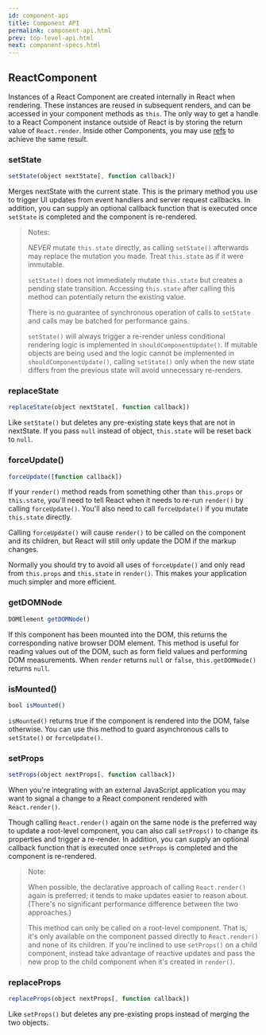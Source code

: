 ```yaml
---
id: component-api
title: Component API
permalink: component-api.html
prev: top-level-api.html
next: component-specs.html
---
```


## ReactComponent

Instances of a React Component are created internally in React when rendering. These instances are reused in subsequent renders, and can be accessed in your component methods as `this`. The only way to get a handle to a React Component instance outside of React is by storing the return value of `React.render`. Inside other Components, you may use [refs](/react/docs/more-about-refs.html) to achieve the same result.


### setState

```javascript
setState(object nextState[, function callback])
```

Merges nextState with the current state. This is the primary method you use to trigger UI updates from event handlers and server request callbacks.  In addition, you can supply an optional callback function that is executed once `setState` is completed and the component is re-rendered.

> Notes:
>
> *NEVER* mutate `this.state` directly, as calling `setState()` afterwards may replace the mutation you made. Treat `this.state` as if it were immutable.
>
> `setState()` does not immediately mutate `this.state` but creates a pending state transition. Accessing `this.state` after calling this method can potentially return the existing value.
>
> There is no guarantee of synchronous operation of calls to `setState` and calls may be batched for performance gains.
>
> `setState()` will always trigger a re-render unless conditional rendering logic is implemented in `shouldComponentUpdate()`. If mutable objects are being used and the logic cannot be implemented in `shouldComponentUpdate()`, calling `setState()` only when the new state differs from the previous state will avoid unnecessary re-renders.


### replaceState

```javascript
replaceState(object nextState[, function callback])
```

Like `setState()` but deletes any pre-existing state keys that are not in nextState. If you pass `null` instead of object, `this.state` will be reset back to `null`.


### forceUpdate()

```javascript
forceUpdate([function callback])
```

If your `render()` method reads from something other than `this.props` or `this.state`, you'll need to tell React when it needs to re-run `render()` by calling `forceUpdate()`. You'll also need to call `forceUpdate()` if you mutate `this.state` directly.

Calling `forceUpdate()` will cause `render()` to be called on the component and its children, but React will still only update the DOM if the markup changes.

Normally you should try to avoid all uses of `forceUpdate()` and only read from `this.props` and `this.state` in `render()`. This makes your application much simpler and more efficient.


### getDOMNode

```javascript
DOMElement getDOMNode()
```

If this component has been mounted into the DOM, this returns the corresponding native browser DOM element. This method is useful for reading values out of the DOM, such as form field values and performing DOM measurements. When `render` returns `null` or `false`, `this.getDOMNode()` returns `null`.


### isMounted()

```javascript
bool isMounted()
```

`isMounted()` returns true if the component is rendered into the DOM, false otherwise. You can use this method to guard asynchronous calls to `setState()` or `forceUpdate()`.


### setProps

```javascript
setProps(object nextProps[, function callback])
```

When you're integrating with an external JavaScript application you may want to signal a change to a React component rendered with `React.render()`.

Though calling `React.render()` again on the same node is the preferred way to update a root-level component, you can also call `setProps()` to change its properties and trigger a re-render. In addition, you can supply an optional callback function that is executed once `setProps` is completed and the component is re-rendered.

> Note:
>
> When possible, the declarative approach of calling `React.render()` again is preferred; it tends to make updates easier to reason about. (There's no significant performance difference between the two approaches.)
>
> This method can only be called on a root-level component. That is, it's only available on the component passed directly to `React.render()` and none of its children. If you're inclined to use `setProps()` on a child component, instead take advantage of reactive updates and pass the new prop to the child component when it's created in `render()`.


### replaceProps

```javascript
replaceProps(object nextProps[, function callback])
```

Like `setProps()` but deletes any pre-existing props instead of merging the two objects.
